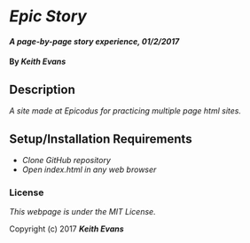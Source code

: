 # _Epic Story_

#### _A page-by-page story experience, 01/2/2017_

#### By _**Keith Evans**_

## Description

_A site made at Epicodus for practicing multiple page html sites._

## Setup/Installation Requirements

* _Clone GitHub repository_
* _Open index.html in any web browser_

### License

*This webpage is under the MIT License.*

Copyright (c) 2017 **_Keith Evans_**

